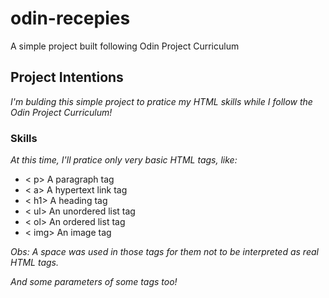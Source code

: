 # odin-recepies
 A simple project built following Odin Project Curriculum
## Project Intentions
*I'm bulding this simple project to pratice my HTML skills while I follow the Odin Project Curriculum!*
### Skills ###
*At this time, I'll pratice only very basic HTML tags, like:*

- < p> A paragraph tag
- < a> A hypertext link tag
- < h1> A heading tag
- < ul> An unordered list tag
- < ol> An ordered list tag
- < img> An image tag

 
*Obs: A space was used in those tags for them not to be interpreted as real HTML tags.*

*And some parameters of some tags too!*
